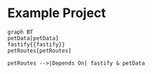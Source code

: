 # Example Project

```mermaid
graph BT
petData[petData]
fastify{{fastify}}
petRoutes[petRoutes]

petRoutes -->|Depends On| fastify & petData

```